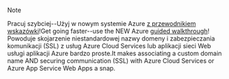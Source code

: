 
> [!NOTE]
> <span data-ttu-id="5e327-101">Pracuj szybciej--Użyj w nowym systemie Azure [z przewodnikiem wskazówki](http://support.microsoft.com/kb/2990804)!</span><span class="sxs-lookup"><span data-stu-id="5e327-101">Get going faster--use the NEW Azure [guided walkthrough](http://support.microsoft.com/kb/2990804)!</span></span>  <span data-ttu-id="5e327-102">Powoduje skojarzenie niestandardowej nazwy domeny i zabezpieczania komunikacji (SSL) z usług Azure Cloud Services lub aplikacji sieci Web usługi aplikacji Azure bardzo proste.</span><span class="sxs-lookup"><span data-stu-id="5e327-102">It makes associating a custom domain name AND securing communication (SSL) with Azure Cloud Services or Azure App Service Web Apps a snap.</span></span>
> 
> 


